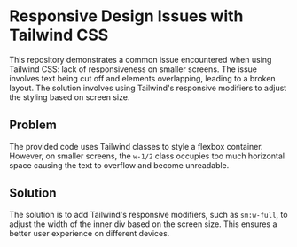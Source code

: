 # Responsive Design Issues with Tailwind CSS

This repository demonstrates a common issue encountered when using Tailwind CSS:  lack of responsiveness on smaller screens. The issue involves text being cut off and elements overlapping, leading to a broken layout.  The solution involves using Tailwind's responsive modifiers to adjust the styling based on screen size.

## Problem

The provided code uses Tailwind classes to style a flexbox container.  However, on smaller screens, the `w-1/2` class occupies too much horizontal space causing the text to overflow and become unreadable. 

## Solution

The solution is to add Tailwind's responsive modifiers, such as `sm:w-full`, to adjust the width of the inner div based on the screen size. This ensures a better user experience on different devices. 